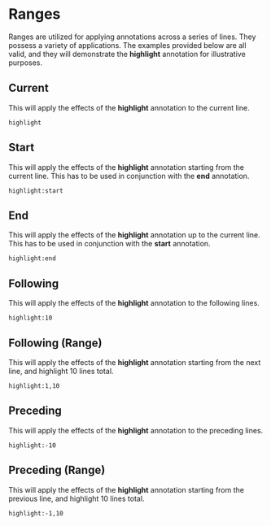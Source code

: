 # Ranges

Ranges are utilized for applying annotations across a series of lines. They
possess a variety of applications. The examples provided below are all valid,
and they will demonstrate the **highlight** annotation for illustrative
purposes.

## Current

This will apply the effects of the **highlight** annotation to the current line.

```text
highlight
```

## Start

This will apply the effects of the **highlight** annotation starting from the
current line. This has to be used in conjunction with the **end** annotation.

```text
highlight:start
```

## End

This will apply the effects of the **highlight** annotation up to the current
line. This has to be used in conjunction with the **start** annotation.

```text
highlight:end
```

## Following

This will apply the effects of the **highlight** annotation to the following
lines.

```text
highlight:10
```

## Following (Range)

This will apply the effects of the **highlight** annotation starting from the
next line, and highlight 10 lines total.

```text
highlight:1,10
```

## Preceding

This will apply the effects of the **highlight** annotation to the preceding
lines.

```text
highlight:-10
```

## Preceding (Range)

This will apply the effects of the **highlight** annotation starting from the
previous line, and highlight 10 lines total.

```text
highlight:-1,10
```
